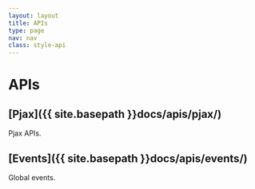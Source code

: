 ```yaml
---
layout: layout
title: APIs
type: page
nav: nav
class: style-api
---
```


# APIs

## [Pjax]({{ site.basepath }}docs/apis/pjax/)

Pjax APIs.

## [Events]({{ site.basepath }}docs/apis/events/)

Global events.
